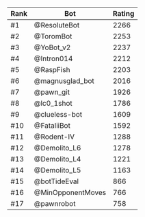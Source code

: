 Rank|Bot|Rating
---|---|---
#1|@ResoluteBot|2266
#2|@ToromBot|2253
#3|@YoBot_v2|2237
#4|@Intron014|2212
#5|@RaspFish|2203
#6|@magnusglad_bot|2016
#7|@pawn_git|1926
#8|@lc0_1shot|1786
#9|@clueless-bot|1609
#10|@FataliiBot|1592
#11|@Rodent-IV|1288
#12|@Demolito_L6|1278
#13|@Demolito_L4|1221
#14|@Demolito_L5|1163
#15|@botTideEval|866
#16|@MinOpponentMoves|766
#17|@pawnrobot|758
